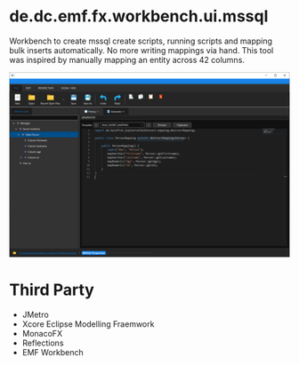 # de.dc.emf.fx.workbench.ui.mssql
Workbench to create mssql create scripts, running scripts and mapping bulk inserts automatically. No more writing mappings via hand. This tool was inspired by manually mapping an entity across 42 columns.

![Editor](https://github.com/chqu1012/de.dc.emf.fx.workbench.ui.mssql/blob/main/de.dc.emf.fx.workbench.ui.mssql/resources/images/01_app.PNG) 

# Third Party
- JMetro
- Xcore Eclipse Modelling Fraemwork
- MonacoFX
- Reflections
- EMF Workbench
